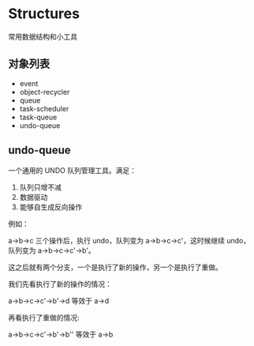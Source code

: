 # Structures

常用数据结构和小工具

## 对象列表

- event
- object-recycler
- queue
- task-scheduler
- task-queue
- undo-queue

## undo-queue

一个通用的 UNDO 队列管理工具。满足：

1. 队列只增不减
2. 数据驱动
3. 能够自生成反向操作

例如：

a->b->c 三个操作后，执行 undo，队列变为 a->b->c->c'，这时候继续 undo，队列变为 a->b->c->c'->b'。

这之后就有两个分支，一个是执行了新的操作，另一个是执行了重做。

我们先看执行了新的操作的情况：

a->b->c->c'->b'->d 等效于 a->d

再看执行了重做的情况:

a->b->c->c'->b'->b'' 等效于 a->b
